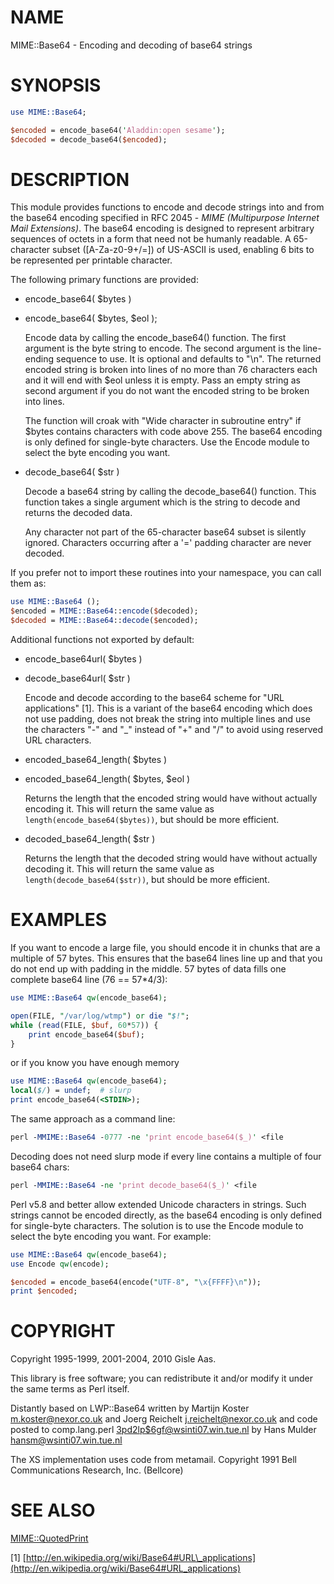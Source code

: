# NAME

MIME::Base64 - Encoding and decoding of base64 strings

# SYNOPSIS

```perl
use MIME::Base64;

$encoded = encode_base64('Aladdin:open sesame');
$decoded = decode_base64($encoded);
```

# DESCRIPTION

This module provides functions to encode and decode strings into and from the
base64 encoding specified in RFC 2045 - _MIME (Multipurpose Internet
Mail Extensions)_. The base64 encoding is designed to represent
arbitrary sequences of octets in a form that need not be humanly
readable. A 65-character subset (\[A-Za-z0-9+/=\]) of US-ASCII is used,
enabling 6 bits to be represented per printable character.

The following primary functions are provided:

- encode\_base64( $bytes )
- encode\_base64( $bytes, $eol );

    Encode data by calling the encode\_base64() function.  The first
    argument is the byte string to encode.  The second argument is the
    line-ending sequence to use.  It is optional and defaults to "\\n".  The
    returned encoded string is broken into lines of no more than 76
    characters each and it will end with $eol unless it is empty.  Pass an
    empty string as second argument if you do not want the encoded string
    to be broken into lines.

    The function will croak with "Wide character in subroutine entry" if $bytes
    contains characters with code above 255.  The base64 encoding is only defined
    for single-byte characters.  Use the Encode module to select the byte encoding
    you want.

- decode\_base64( $str )

    Decode a base64 string by calling the decode\_base64() function.  This
    function takes a single argument which is the string to decode and
    returns the decoded data.

    Any character not part of the 65-character base64 subset is
    silently ignored.  Characters occurring after a '=' padding character
    are never decoded.

If you prefer not to import these routines into your namespace, you can
call them as:

```perl
use MIME::Base64 ();
$encoded = MIME::Base64::encode($decoded);
$decoded = MIME::Base64::decode($encoded);
```

Additional functions not exported by default:

- encode\_base64url( $bytes )
- decode\_base64url( $str )

    Encode and decode according to the base64 scheme for "URL applications" \[1\].
    This is a variant of the base64 encoding which does not use padding, does not
    break the string into multiple lines and use the characters "-" and "\_" instead
    of "+" and "/" to avoid using reserved URL characters.

- encoded\_base64\_length( $bytes )
- encoded\_base64\_length( $bytes, $eol )

    Returns the length that the encoded string would have without actually
    encoding it.  This will return the same value as `length(encode_base64($bytes))`,
    but should be more efficient.

- decoded\_base64\_length( $str )

    Returns the length that the decoded string would have without actually
    decoding it.  This will return the same value as `length(decode_base64($str))`,
    but should be more efficient.

# EXAMPLES

If you want to encode a large file, you should encode it in chunks
that are a multiple of 57 bytes.  This ensures that the base64 lines
line up and that you do not end up with padding in the middle. 57
bytes of data fills one complete base64 line (76 == 57\*4/3):

```perl
use MIME::Base64 qw(encode_base64);

open(FILE, "/var/log/wtmp") or die "$!";
while (read(FILE, $buf, 60*57)) {
    print encode_base64($buf);
}
```

or if you know you have enough memory

```perl
use MIME::Base64 qw(encode_base64);
local($/) = undef;  # slurp
print encode_base64(<STDIN>);
```

The same approach as a command line:

```perl
perl -MMIME::Base64 -0777 -ne 'print encode_base64($_)' <file
```

Decoding does not need slurp mode if every line contains a multiple
of four base64 chars:

```perl
perl -MMIME::Base64 -ne 'print decode_base64($_)' <file
```

Perl v5.8 and better allow extended Unicode characters in strings.
Such strings cannot be encoded directly, as the base64
encoding is only defined for single-byte characters.  The solution is
to use the Encode module to select the byte encoding you want.  For
example:

```perl
use MIME::Base64 qw(encode_base64);
use Encode qw(encode);

$encoded = encode_base64(encode("UTF-8", "\x{FFFF}\n"));
print $encoded;
```

# COPYRIGHT

Copyright 1995-1999, 2001-2004, 2010 Gisle Aas.

This library is free software; you can redistribute it and/or
modify it under the same terms as Perl itself.

Distantly based on LWP::Base64 written by Martijn Koster
<m.koster@nexor.co.uk> and Joerg Reichelt <j.reichelt@nexor.co.uk> and
code posted to comp.lang.perl <3pd2lp$6gf@wsinti07.win.tue.nl> by Hans
Mulder <hansm@wsinti07.win.tue.nl>

The XS implementation uses code from metamail.  Copyright 1991 Bell
Communications Research, Inc. (Bellcore)

# SEE ALSO

[MIME::QuotedPrint](https://metacpan.org/pod/MIME%3A%3AQuotedPrint)

\[1\] [http://en.wikipedia.org/wiki/Base64#URL\_applications](http://en.wikipedia.org/wiki/Base64#URL_applications)
